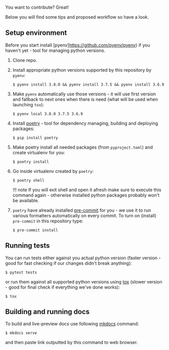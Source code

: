 You want to contribute? Great!

Below you will find some tips and proposed workflow so have a look.

## Setup environment

Before you start install [pyenv]https://github.com/pyenv/pyenv) if you haven't yet - tool for managing python versions.

1. Clone repo.
1. Install appropriate python versions supported by this repository by `pyenv`:

    ```
    $ pyenv install 3.8.0 && pyenv install 3.7.5 && pyenv install 3.6.9
    ```

1. Make `pyenv` automatically use those versions - it will use first version and fallback to next ones when there is
    need (what will be used when launching `tox`):

    ```
    $ pyenv local 3.8.0 3.7.5 3.6.9
    ```

1. Install [poetry](https://python-poetry.org/) - tool for dependency managing, building and deploying packages:

    ```
    $ pip install poetry
    ```

1. Make poetry install all needed packages (from `pyproject.toml`) and create virtualenv for you:

    ```
    $ poetry install
    ```

1. Go inside virtualenv created by `poetry`:

    ```
    $ poetry shell
    ```

    !!! note
        If you will exit shell and open it afresh make sure to execute this command again - otherwise installed python
        packages probably won't be available.

1. `poetry` have already installed [pre-commit](https://pre-commit.com/) for you - we use it to run various formatters
    automatically on every commit. To turn on (install) `pre-commit` in this repository type:

    ```
    $ pre-commit install
    ```

## Running tests

You can run tests either against you actual python version (faster version - good for fast checking if our changes
didn't break anything):
```
$ pytest tests
```

or run them against all supported python versions using [tox](https://tox.readthedocs.io/en/latest/) (slower version -
good for final check if everything we've done works):
```
$ tox
```

## Building and running docs

To build and live-preview docs use following [mkdocs](https://www.mkdocs.org/) command:
```
$ mkdocs serve
```
and then paste link outputted by this command to web browser.
